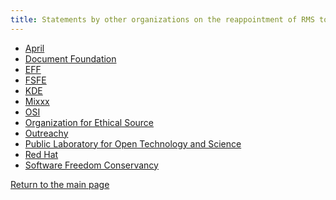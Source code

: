 ```yaml
---
title: Statements by other organizations on the reappointment of RMS to the FSF board
---
```


- [April](https://www.april.org/en/richard-stallman-back-board-free-software-foundation)
- [Document Foundation](https://blog.documentfoundation.org/blog/2021/03/25/statement-on-rms-and-fsf/)
- [EFF](https://www.eff.org/deeplinks/2021/03/statement-re-election-richard-stallman-fsf-board)
- [FSFE](https://fsfe.org/news/2021/news-20210324-01.en.html)
- [KDE](https://ev.kde.org//2021/03/24/on-the-reappointment-of-rms-fsf/)
- [Mixxx](https://mixxx.org/news/2021-03-26-a-statement-on-richard-stallman-and-the-free-software-foundation/)
- [OSI](https://opensource.org/OSI_Response)
- [Organization for Ethical Source](https://ethicalsource.dev/blog/statement-on-richard-stallman/)
- [Outreachy](https://www.outreachy.org/blog/2021-03-23/fsf-participation-barred/)
- [Public Laboratory for Open Technology and Science](https://publiclab.org/notes/jmacha/03-25-2021/public-lab-calls-for-the-immediate-removal-of-richard-stallman)
- [Red Hat](https://www.redhat.com/en/blog/red-hat-statement-about-richard-stallmans-return-free-software-foundation-board)
- [Software Freedom Conservancy](https://sfconservancy.org/blog/2021/mar/23/outreachy-fsf/)

[Return to the main page][1]

[1]: https://rms-open-letter.github.io/
